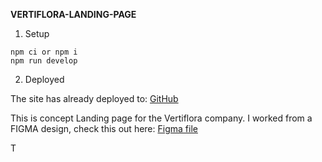 **VERTIFLORA-LANDING-PAGE**

1.  Setup
```
npm ci or npm i
npm run develop
```

2. Deployed

The site has already deployed to: [GitHub](https://deradam-dotcom.github.io/vertiflora-landing/)

This is concept Landing page for the Vertiflora company. I worked from a FIGMA design, check this out here:
[Figma file](https://www.figma.com/file/hg9zOPp9RCGb5DhZEKQHlB/VERTIFL%C3%93RA-DEVTEST?type=design&node-id=0%3A1&mode=design&t=8a6yjEUQyrhAx2NI-1)

T